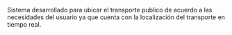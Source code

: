 Sistema desarrollado para ubicar el transporte publico de acuerdo a las necesidades del usuario ya que cuenta con la localización del transporte en tiempo real.